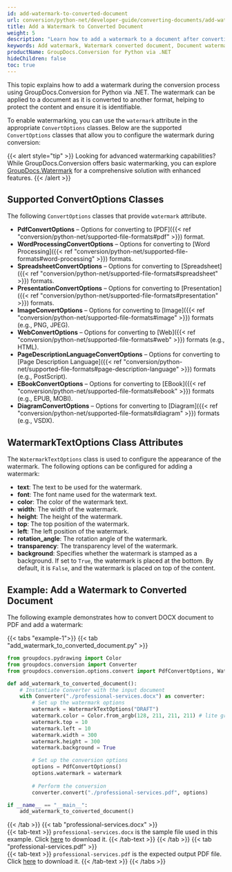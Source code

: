 ```yaml
---
id: add-watermark-to-converted-document
url: conversion/python-net/developer-guide/converting-documents/add-watermark-to-converted-document
title: Add a Watermark to Converted Document
weight: 5
description: "Learn how to add a watermark to a document after converting it to another format using GroupDocs.Conversion for Python via .NET."
keywords: Add watermark, Watermark converted document, Document watermarking, GroupDocs.Conversion
productName: GroupDocs.Conversion for Python via .NET
hideChildren: false
toc: true
---
```


This topic explains how to add a watermark during the conversion process using GroupDocs.Conversion for Python via .NET. The watermark can be applied to a document as it is converted to another format, helping to protect the content and ensure it is identifiable.

To enable watermarking, you can use the `watermark` attribute in the appropriate `ConvertOptions` classes. Below are the supported `ConvertOptions` classes that allow you to configure the watermark during conversion:

{{< alert style="tip" >}}
Looking for advanced watermarking capabilities? While GroupDocs.Conversion offers basic watermarking, you can explore [GroupDocs.Watermark](https://products.groupdocs.com/watermark/) for a comprehensive solution with enhanced features.
{{< /alert >}}

## Supported ConvertOptions Classes

The following `ConvertOptions` classes that provide `watermark` attribute.

- **PdfConvertOptions** – Options for converting to [PDF]({{< ref "conversion/python-net/supported-file-formats#pdf" >}}) format.
- **WordProcessingConvertOptions** – Options for converting to [Word Processing]({{< ref "conversion/python-net/supported-file-formats#word-processing" >}}) formats.
- **SpreadsheetConvertOptions** – Options for converting to [Spreadsheet]({{< ref "conversion/python-net/supported-file-formats#spreadsheet" >}}) formats.
- **PresentationConvertOptions** – Options for converting to [Presentation]({{< ref "conversion/python-net/supported-file-formats#presentation" >}}) formats.
- **ImageConvertOptions** – Options for converting to [Image]({{< ref "conversion/python-net/supported-file-formats#image" >}}) formats (e.g., PNG, JPEG).
- **WebConvertOptions** – Options for converting to [Web]({{< ref "conversion/python-net/supported-file-formats#web" >}}) formats (e.g., HTML).
- **PageDescriptionLanguageConvertOptions** – Options for converting to [Page Description Language]({{< ref "conversion/python-net/supported-file-formats#page-description-language" >}}) formats (e.g., PostScript).
- **EBookConvertOptions** – Options for converting to [EBook]({{< ref "conversion/python-net/supported-file-formats#ebook" >}}) formats (e.g., EPUB, MOBI).
- **DiagramConvertOptions** – Options for converting to [Diagram]({{< ref "conversion/python-net/supported-file-formats#diagram" >}}) formats (e.g., VSDX).

## WatermarkTextOptions Class Attributes

The `WatermarkTextOptions` class is used to configure the appearance of the watermark. The following options can be configured for adding a watermark:

- **text**: The text to be used for the watermark.
- **font**: The font name used for the watermark text.
- **color**: The color of the watermark text.
- **width**: The width of the watermark.
- **height**: The height of the watermark.
- **top**: The top position of the watermark.
- **left**: The left position of the watermark.
- **rotation_angle**: The rotation angle of the watermark.
- **transparency**: The transparency level of the watermark.
- **background**: Specifies whether the watermark is stamped as a background. If set to `True`, the watermark is placed at the bottom. By default, it is `False`, and the watermark is placed on top of the content.

## Example: Add a Watermark to Converted Document

The following example demonstrates how to convert DOCX document to PDF and add a watermark:

{{< tabs "example-1">}}
{{< tab "add_watermark_to_converted_document.py" >}}  
```python
from groupdocs.pydrawing import Color
from groupdocs.conversion import Converter
from groupdocs.conversion.options.convert import PdfConvertOptions, WatermarkTextOptions

def add_watermark_to_converted_document():
    # Instantiate Converter with the input document 
    with Converter("./professional-services.docx") as converter:
        # Set up the watermark options
        watermark = WatermarkTextOptions("DRAFT")
        watermark.color = Color.from_argb(128, 211, 211, 211) # lite gray
        watermark.top = 10
        watermark.left = 10
        watermark.width = 300
        watermark.height = 300
        watermark.background = True

        # Set up the conversion options
        options = PdfConvertOptions()
        options.watermark = watermark
        
        # Perform the conversion
        converter.convert("./professional-services.pdf", options)    

if __name__ == "__main__":
    add_watermark_to_converted_document()
```
{{< /tab >}}
{{< tab "professional-services.docx" >}}  
{{< tab-text >}}
`professional-services.docx` is the sample file used in this example. Click [here](/conversion/python-net/_sample_files/developer-guide/converting-documents/add-watermark-to-converted-document/professional-services.docx) to download it.
{{< /tab-text >}}
{{< /tab >}}
{{< tab "professional-services.pdf" >}}  
{{< tab-text >}}
`professional-services.pdf` is the expected output PDF file. Click [here](/conversion/python-net/_sample_files/developer-guide/converting-documents/add-watermark-to-converted-document/professional-services.pdf) to download it.
{{< /tab-text >}}
{{< /tabs >}}
